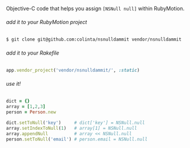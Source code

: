 Objective-C code that helps you assign `[NSNull null]` within RubyMotion.

###### add it to your RubyMotion project
```bash
$ git clone git@github.com:colinta/nsnulldammit vendor/nsnulldammit
```

###### add it to your Rakefile
```ruby
app.vendor_project('vendor/nsnulldammit/', :static)
```

###### use it!
```ruby
dict = {}
array = [1,2,3]
person = Person.new

dict.setToNull('key')     # dict['key'] = NSNull.null
array.setIndexToNull(1)   # array[1] = NSNull.null
array.appendNull          # array << NSNull.null
person.setToNull('email') # person.email = NSNull.null
```
